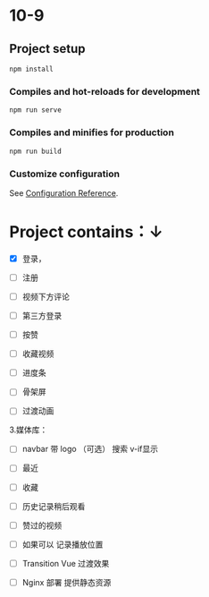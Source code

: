 # 10-9

## Project setup
```
npm install
```

### Compiles and hot-reloads for development
```
npm run serve
```

### Compiles and minifies for production
```
npm run build
```

### Customize configuration
See [Configuration Reference](https://cli.vuejs.org/config/).

# Project contains：↓

- [x] 登录，
- [ ] 注册
- [ ]  视频下方评论
- [ ]  第三方登录

- [ ]  按赞


- [ ] 收藏视频

- [ ] 进度条


- [ ] 骨架屏
- [ ] 过渡动画



3.媒体库：

- [ ] navbar 带 logo （可选） 搜索 v-if显示


- [ ] 最近


- [ ] 收藏


- [ ] 历史记录稍后观看


- [ ] 赞过的视频




- [ ] 如果可以 记录播放位置

- [ ] Transition Vue 过渡效果
- [ ] Nginx 部署 提供静态资源